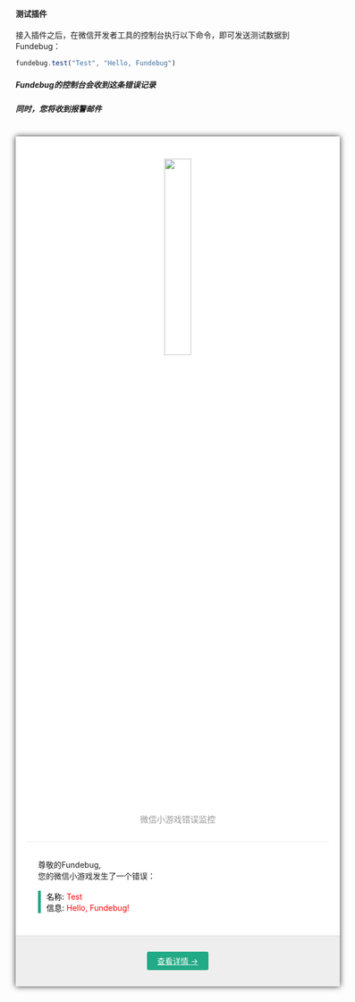 #### 测试插件

接入插件之后，在微信开发者工具的控制台执行以下命令，即可发送测试数据到Fundebug：

```javascript
fundebug.test("Test", "Hello, Fundebug")
```

##### Fundebug的控制台会收到这条错误记录


##### 同时，您将收到报警邮件

<div style="">
    <center>
        <div style="margin: 40px auto 0; width: 580px; background: #FFF; box-shadow: 0 0 10px #333; text-align:left;">
            <div style="margin: 0 20px; color: #999; border-bottom: 1px dotted #DDD; padding: 40px 0 30px; font-size: 15px; text-align: center;">
                <a href="https://www.fundebug.com"><img src="https://image.fundebug.com/fundebug-black.jpg" style="width:30%;"></a>
                <br> 微信小游戏错误监控
            </div>
            <div style="padding: 30px 40px 40px;">尊敬的Fundebug,
                <br> 您的微信小游戏发生了一个错误：
                <br> &nbsp;
                <div style="border-left: 5px solid #22A985; padding: 0 0 0 10px; color: #888;">
                    <font color="black">名称: </font>
                    <font color="red">Test</font>
                    <br>
                    <font color="black">信息: </font>
                    <font color="red">Hello, Fundebug!</font>
                    <br>
                </div>
            </div>
            <div style="background: #EEE; border-top: 1px solid #DDD; text-align: center; height: 90px; line-height: 90px;"><a href="http://localhost:9000/dashboard/587ecdfcbc79d36d10fabf24/error/587ece0834cb85716c8cbb61" style="padding: 8px 18px; background: #22A985; color: #FFF; border-radius: 3px;">查看详情 <span>→</span></a></div>
        </div>
    </center>
</div>